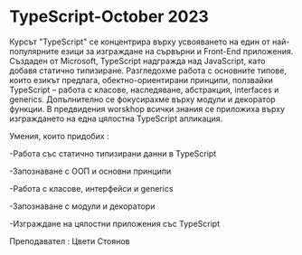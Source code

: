 # TypeScript-October 2023

Курсът "TypeScript" се концентрира върху усвояването на един от най-популярните езици за изграждане на сървърни и Front-End приложения. Създаден от Microsoft, TypeScript надгражда над JavaScript, като добавя статично типизиране. Разгледохме работа с основните типове, които езикът предлага, обектно-ориентирани принципи, ползвайки TypeScript – работа с класове, наследяване, абстракция, interfaces и generics. Допълнително се фокусирахме върху модули и декоратор функции. В предвидения worskhop всички знания се приложиха върху изграждането на една цялостна TypeScript апликация.

Умения, които придобих :

-Работа със статично типизирани данни в TypeScript

-Запознаване с ООП и основни принципи

-Работа с класове, интерфейси и generics

-Запознаване с модули и декоратори

-Изграждане на цялостни приложения със TypeScript

Преподавател : Цвети Стоянов
